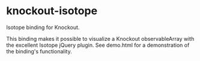 knockout-isotope
================

Isotope binding for Knockout.

This binding makes it possible to visualize a Knockout observableArray with the
excellent Isotope jQuery plugin. See demo.html for a demonstration of the
binding's functionality.
